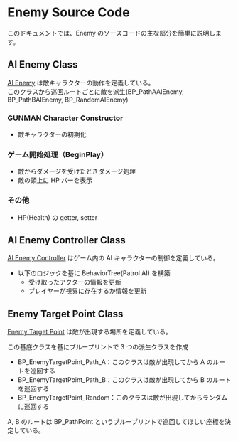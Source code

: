 # Enemy Source Code

このドキュメントでは、Enemy のソースコードの主な部分を簡単に説明します。

## AI Enemy Class

[AI Enemy](/GUNMAN/Source/GUNMAN/Enemy/AIEnemy.cpp) は敵キャラクターの動作を定義している。  
このクラスから巡回ルートごとに敵を派生(BP_PathAAIEnemy, BP_PathBAIEnemy, BP_RandomAIEnemy)

### GUNMAN Character Constructor

- 敵キャラクターの初期化

### ゲーム開始処理（BeginPlay）

- 敵からダメージを受けたときダメージ処理
- 敵の頭上に HP バーを表示

### その他

- HP(Health) の getter, setter

## AI Enemy Controller Class

[AI Enemy Controller](/GUNMAN/Source/GUNMAN/Enemy/AIEnemyController.cpp) はゲーム内の AI キャラクターの制御を定義している。

- 以下のロジックを基に BehaviorTree(Patrol AI) を構築
  - 受け取ったアクターの情報を更新
  - プレイヤーが視界に存在するか情報を更新

## Enemy Target Point Class

[Enemy Target Point](GUNMAN/Source/GUNMAN/Enemy/EnemyTargetPoint.cpp) は敵が出現する場所を定義している。

この基底クラスを基にブループリントで 3 つの派生クラスを作成

- BP_EnemyTargetPoint_Path_A：このクラスは敵が出現してから A のルートを巡回する
- BP_EnemyTargetPoint_Path_B：このクラスは敵が出現してから B のルートを巡回する
- BP_EnemyTargetPoint_Random：このクラスは敵が出現してからランダムに巡回する

A, B のルートは BP_PathPoint というブループリントで巡回してほしい座標を決定している。
